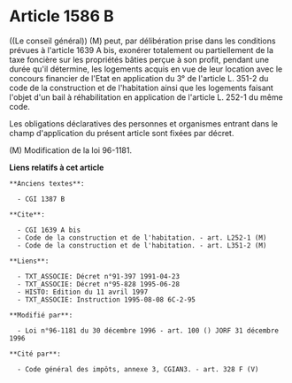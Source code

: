 # Article 1586 B

((Le conseil général)) (M) peut, par délibération prise dans les conditions prévues à l'article 1639 A bis, exonérer
totalement ou partiellement de la taxe foncière sur les propriétés bâties perçue à son profit, pendant une durée qu'il
détermine, les logements acquis en vue de leur location avec le concours financier de l'Etat en application du 3° de
l'article L. 351-2 du code de la construction et de l'habitation ainsi que les logements faisant l'objet d'un bail à
réhabilitation en application de l'article L. 252-1 du même code.

Les obligations déclaratives des personnes et organismes entrant dans le champ d'application du présent article sont fixées
par décret.

(M) Modification de la loi 96-1181.

**Liens relatifs à cet article**

	**Anciens textes**:

	  - CGI 1387 B

	**Cite**:

	  - CGI 1639 A bis
	  - Code de la construction et de l'habitation. - art. L252-1 (M)
	  - Code de la construction et de l'habitation. - art. L351-2 (M)

	**Liens**:

	  - TXT_ASSOCIE: Décret n°91-397 1991-04-23
	  - TXT_ASSOCIE: Décret n°95-828 1995-06-28
	  - HISTO: Edition du 11 avril 1997
	  - TXT_ASSOCIE: Instruction 1995-08-08 6C-2-95

	**Modifié par**:

	  - Loi n°96-1181 du 30 décembre 1996 - art. 100 () JORF 31 décembre 1996

	**Cité par**:

	  - Code général des impôts, annexe 3, CGIAN3. - art. 328 F (V)
